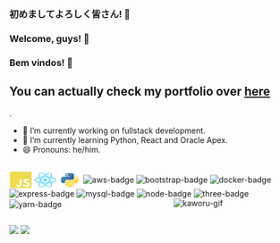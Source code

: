 ### 初めましてよろしく皆さん! 👋
### Welcome, guys! 👋
### Bem vindos! 👋

<h2>You can actually check my portfolio over <a href="https://pedrotintinoportifolio.netlify.app/">here</a></h2>.

- 🔭 I’m currently working on fullstack development.
- 🌱 I’m currently learning Python, React and Oracle Apex.
- 😄 Pronouns: he/him.

<div style="display: inline_block"><br>
  <img align="center" alt="Rafa-Js" height="30" width="40" src="https://raw.githubusercontent.com/devicons/devicon/master/icons/javascript/javascript-plain.svg">
  <img align="center" alt="Rafa-React" height="30" width="40" src="https://raw.githubusercontent.com/devicons/devicon/master/icons/react/react-original.svg">
  <img align="center" alt="Rafa-Python" height="30" width="40" src="https://raw.githubusercontent.com/devicons/devicon/master/icons/python/python-original.svg"> 
<img align="center" alt='aws-badge' height="30" width="40" src="https://cdn.jsdelivr.net/gh/devicons/devicon/icons/amazonwebservices/amazonwebservices-original-wordmark.svg"/>
 
<img align="center" alt='bootstrap-badge' height="40" width="40" src="https://cdn.jsdelivr.net/gh/devicons/devicon/icons/bootstrap/bootstrap-original.svg" />

<img align="center" alt='docker-badge' height="30" width="40" src="https://cdn.jsdelivr.net/gh/devicons/devicon/icons/docker/docker-original.svg" />
  
<img align="center" alt='express-badge' height="30" width="40" src="https://cdn.jsdelivr.net/gh/devicons/devicon/icons/express/express-original.svg" />
  
<img align="center" alt='mysql-badge' height="30" width="40" src="https://cdn.jsdelivr.net/gh/devicons/devicon/icons/mysql/mysql-plain-wordmark.svg" />

<img align="center" alt='node-badge' height="30" width="40" src="https://cdn.jsdelivr.net/gh/devicons/devicon/icons/nodejs/nodejs-original.svg" />
                    
<img align="center" alt='three-badge' height="30" width="40" src="https://cdn.jsdelivr.net/gh/devicons/devicon/icons/threejs/threejs-original-wordmark.svg" />

 <img align="center" alt='yarn-badge' height="30" width="40" src="https://cdn.jsdelivr.net/gh/devicons/devicon/icons/yarn/yarn-original.svg" />

<!-- Gif -->
 <img align="right" alt='kaworu-gif' height="200" width="210" src="https://media.tenor.com/V5RW-Vqd6vgAAAAd/neon-genesis-evangelion-kaworu-nagisa.gif" />
          
                             
</div>
  
  ##
 
<div> 
 
  <a href = "mailto:pedro.arcanjo2002@gmail.com"><img src="https://img.shields.io/badge/-Gmail-%23333?style=for-the-badge&logo=gmail&logoColor=white" target="_blank"></a>
  <a href="https://www.linkedin.com/in/pedro-vieira-0b59a01b1/" target="_blank"><img src="https://img.shields.io/badge/-LinkedIn-%230077B5?style=for-the-badge&logo=linkedin&logoColor=white" target="_blank"></a> 
  
</div>

